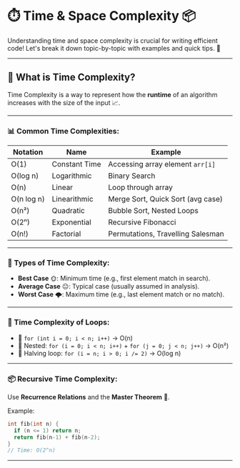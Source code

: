 # ⏱️ Time & Space Complexity 📦

Understanding time and space complexity is crucial for writing efficient code! Let's break it down topic-by-topic with examples and quick tips. 🚀

---

## 🧠 What is Time Complexity?

Time Complexity is a way to represent how the **runtime** of an algorithm increases with the size of the input 📈.

---

### 📊 Common Time Complexities:

| Notation | Name             | Example                            |
|----------|------------------|------------------------------------|
| O(1)     | Constant Time     | Accessing array element `arr[i]`  |
| O(log n) | Logarithmic       | Binary Search                      |
| O(n)     | Linear            | Loop through array                 |
| O(n log n)| Linearithmic     | Merge Sort, Quick Sort (avg case) |
| O(n²)    | Quadratic         | Bubble Sort, Nested Loops         |
| O(2ⁿ)    | Exponential       | Recursive Fibonacci               |
| O(n!)    | Factorial         | Permutations, Travelling Salesman|

---

### 📌 Types of Time Complexity:

- **Best Case** 🌞: Minimum time (e.g., first element match in search).
- **Average Case** 😐: Typical case (usually assumed in analysis).
- **Worst Case** 🌩️: Maximum time (e.g., last element match or no match).

---

### 🔄 Time Complexity of Loops:

- 🔁 `for (int i = 0; i < n; i++)` → O(n)
- 🔁 Nested: `for (i = 0; i < n; i++)` + `for (j = 0; j < n; j++)` → O(n²)
- 🔁 Halving loop: `for (i = n; i > 0; i /= 2)` → O(log n)

---

### 📦 Recursive Time Complexity:

Use **Recurrence Relations** and the **Master Theorem** 🧮.

Example:
```cpp
int fib(int n) {
  if (n <= 1) return n;
  return fib(n-1) + fib(n-2);
}
// Time: O(2^n)
```
---




